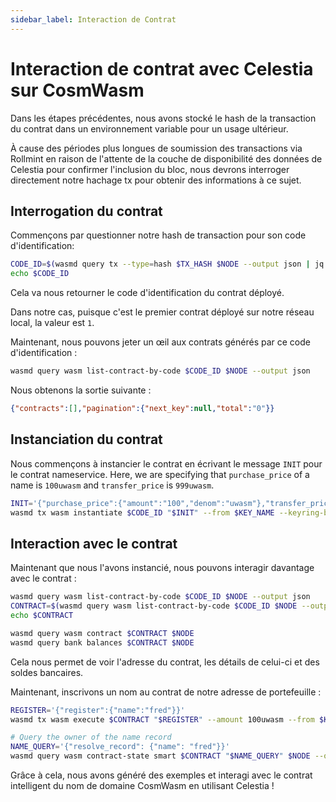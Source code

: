 ```yaml
---
sidebar_label: Interaction de Contrat
---
```


# Interaction de contrat avec Celestia sur CosmWasm
<!-- markdownlint-disable MD013 -->

Dans les étapes précédentes, nous avons stocké le hash de la transaction du contrat dans un environnement variable pour un usage ultérieur.

À cause des périodes plus longues de soumission des transactions via Rollmint en raison de l'attente de la couche de disponibilité des données de Celestia pour confirmer l'inclusion du bloc, nous devrons interroger directement notre hachage tx pour obtenir des informations à ce sujet.

## Interrogation du contrat

Commençons par questionner notre hash de transaction pour son code d'identification:

```sh
CODE_ID=$(wasmd query tx --type=hash $TX_HASH $NODE --output json | jq -r '.logs[0].events[-1].attributes[0].value')
echo $CODE_ID
```

Cela va nous retourner le code d'identification du contrat déployé.

Dans notre cas, puisque c'est le premier contrat déployé sur notre réseau local, la valeur est `1`.

Maintenant, nous pouvons jeter un œil aux contrats générés par ce code d'identification :

```sh
wasmd query wasm list-contract-by-code $CODE_ID $NODE --output json
```

Nous obtenons la sortie suivante :

```json
{"contracts":[],"pagination":{"next_key":null,"total":"0"}}
```

## Instanciation du contrat

Nous commençons à instancier le contrat en écrivant le message `INIT` pour le contrat nameservice. Here, we are specifying that `purchase_price` of a name is `100uwasm` and `transfer_price` is `999uwasm`.

```sh
INIT='{"purchase_price":{"amount":"100","denom":"uwasm"},"transfer_price":{"amount":"999","denom":"uwasm"}}'
wasmd tx wasm instantiate $CODE_ID "$INIT" --from $KEY_NAME --keyring-backend test --label "name service" $TXFLAG -y --no-admin
```

## Interaction avec le contrat

Maintenant que nous l'avons instancié, nous pouvons interagir davantage avec le contrat :

```sh
wasmd query wasm list-contract-by-code $CODE_ID $NODE --output json
CONTRACT=$(wasmd query wasm list-contract-by-code $CODE_ID $NODE --output json | jq -r '.contracts[-1]')
echo $CONTRACT

wasmd query wasm contract $CONTRACT $NODE
wasmd query bank balances $CONTRACT $NODE
```

Cela nous permet de voir l'adresse du contrat, les détails de celui-ci et des soldes bancaires.

Maintenant, inscrivons un nom au contrat de notre adresse de portefeuille :

```sh
REGISTER='{"register":{"name":"fred"}}'
wasmd tx wasm execute $CONTRACT "$REGISTER" --amount 100uwasm --from $KEY_NAME $TXFLAG -y

# Query the owner of the name record
NAME_QUERY='{"resolve_record": {"name": "fred"}}'
wasmd query wasm contract-state smart $CONTRACT "$NAME_QUERY" $NODE --output json
```

Grâce à cela, nous avons généré des exemples et interagi avec le contrat intelligent du nom de domaine CosmWasm en utilisant Celestia !
